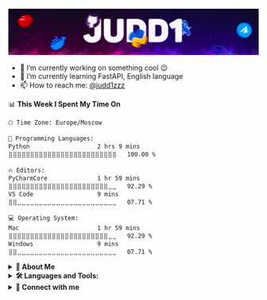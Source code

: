 ![Header](https://github.com/Judd1zzz/Judd1zzz/blob/master/assets/header.jpg)

- 🎁 I’m currently working on something cool 😉
- 🔬 I’m currently learning FastAPI, English language
- 📫 How to reach me: [@judd1zzz](https://t.me/judd1zzz)

<!--START_SECTION:waka-->
📊 **This Week I Spent My Time On** 

```text
🕑︎ Time Zone: Europe/Moscow

💬 Programming Languages: 
Python                   2 hrs 9 mins        ⣿⣿⣿⣿⣿⣿⣿⣿⣿⣿⣿⣿⣿⣿⣿⣿⣿⣿⣿⣿⣿⣿⣿⣿⣿   100.00 % 

🔥 Editors: 
PyCharmCore              1 hr 59 mins        ⣿⣿⣿⣿⣿⣿⣿⣿⣿⣿⣿⣿⣿⣿⣿⣿⣿⣿⣿⣿⣿⣿⣿⣀⣀   92.29 % 
VS Code                  9 mins              ⣿⣿⣀⣀⣀⣀⣀⣀⣀⣀⣀⣀⣀⣀⣀⣀⣀⣀⣀⣀⣀⣀⣀⣀⣀   07.71 % 

💻 Operating System: 
Mac                      1 hr 59 mins        ⣿⣿⣿⣿⣿⣿⣿⣿⣿⣿⣿⣿⣿⣿⣿⣿⣿⣿⣿⣿⣿⣿⣿⣀⣀   92.29 % 
Windows                  9 mins              ⣿⣿⣀⣀⣀⣀⣀⣀⣀⣀⣀⣀⣀⣀⣀⣀⣀⣀⣀⣀⣀⣀⣀⣀⣀   07.71 % 
```


<!--END_SECTION:waka-->

<details>
  <summary><b>📝 About Me</b></summary>
  <br/>

I have been developing in Python for more than four years. At the moment, namely 06/25/2022, I am just finishing school, and I already have my successes in this area.

### 📖 My Programming History

To get to the roots, you need to go back to the very beginning, to elementary school.

- It would seem that at such an early stage, where a person is just beginning to develop and does not particularly understand the concept of what is happening, I already had an accurate understanding of what I want from life. From that moment I started to get interested and try to learn programming, but it was hard for me because of my age.
- From elementary school to the end of secondary school, I studied programming in small steps. During that time, I managed to try myself in different fields. I took on everything I saw. He developed cheats for mobile games, created servers for mobile games and has already started making his first websites. But still, the main problem was not age, but that I did not know what to take on, there was no certainty.
- At some point, I realized that with my knowledge at that time, I would not be able to go far and raise my skills to a completely different level. It was at that moment that I decided to study Python and I will say right away - I did not regret it. And now, approaching the end of school, I have what I was going to from the very beginning. I have a clear understanding of what I specialize in, what I should do, work experience and, of course, knowledge.

### 📈 My progress

I will not focus on the very beginning, but will immediately move on to the best years of my training.

- The most productive years for me were 2021-2022. Over the past year and a half, I have mastered a lot of new technologies.
- I learned how to parse fairly complex dynamic sites, create chatbots with complex and thoughtful logic, both create my own and use ready-made APIs, learned how to work with various DBMS, mastered Django, Redis, Docker and object-oriented programming

At the moment, despite the fact that I am just finishing school, I have a project that can bring afk $1,125-1,875 per month and I consider this my small achievement

</details>

<details>

  <summary><b>🛠️ Languages and Tools:</b></summary>

<p align="center">
<a href="https://www.python.org"><img src="https://img.shields.io/badge/python-3670A0?style=for-the-badge&logo=python&logoColor=ffdd54" alt="Python"></a>
<a href="https://www.djangoproject.com"><img src="https://img.shields.io/badge/django-%23092E20.svg?style=for-the-badge&logo=django&logoColor=white" alt="Django"></a>
<a href="https://redis.io"><img src="https://img.shields.io/badge/redis-%23DD0031.svg?style=for-the-badge&logo=redis&logoColor=white" alt="Redis"></a>
<a href="https://www.docker.com"><img src="https://img.shields.io/badge/docker-%230db7ed.svg?style=for-the-badge&logo=docker&logoColor=white" alt="Docker"></a>
<a href="https://www.postgresql.org"><img src="https://img.shields.io/badge/postgres-%23316192.svg?style=for-the-badge&logo=postgresql&logoColor=white" alt="PostgreSQL"></a>
<a href="https://www.sqlite.org/index.html"><img src="https://img.shields.io/badge/sqlite-%2307405e.svg?style=for-the-badge&logo=sqlite&logoColor=white" alt="SQLite"></a>
<a href="https://github.com/Judd1zzz"><img src="https://img.shields.io/badge/github-%23121011.svg?style=for-the-badge&logo=github&logoColor=white" alt="GitHub"></a>
</p><br>

</details>

<details>
  <summary><b>🔗 Connect with me</b></summary>

[![Telegram](https://img.shields.io/badge/Telegram-36393f.svg?style=for-the-badge&logo=Telegram&labelColor=FFFFFF)](https://t.me/Judd1zzz)

</details>

